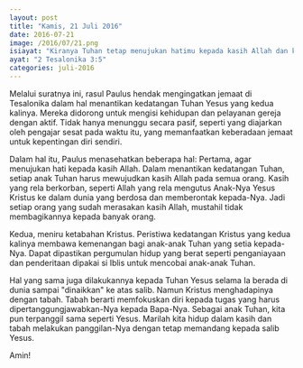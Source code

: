 ```yaml
---
layout: post
title: "Kamis, 21 Juli 2016"
date: 2016-07-21
image: /2016/07/21.png
isiayat: "Kiranya Tuhan tetap menujukan hatimu kepada kasih Allah dan kepada ketabahan Kristus."
ayat: "2 Tesalonika 3:5"
categories: juli-2016
---
```


Melalui suratnya ini, rasul Paulus hendak mengingatkan jemaat di Tesalonika dalam hal menantikan kedatangan Tuhan Yesus yang kedua kalinya. Mereka didorong untuk mengisi kehidupan dan pelayanan gereja dengan aktif. Tidak hanya menunggu secara pasif, seperti yang diajarkan oleh pengajar sesat pada waktu itu, yang memanfaatkan keberadaan jemaat untuk kepentingan diri sendiri.

Dalam hal itu, Paulus menasehatkan beberapa hal:
Pertama, agar menujukan hati kepada kasih Allah. Dalam menantikan kedatangan Tuhan, setiap anak Tuhan harus mewujudkan kasih Allah pada semua orang. Kasih yang rela berkorban, seperti Allah yang rela mengutus Anak-Nya Yesus Kristus ke dalam dunia yang berdosa dan memberontak kepada-Nya. Jadi setiap orang yang sudah merasakan kasih Allah, mustahil tidak membagikannya kepada banyak orang.

Kedua, meniru ketabahan Kristus. Peristiwa kedatangan Kristus yang kedua kalinya membawa kemenangan bagi anak-anak Tuhan yang setia kepada-Nya. Dapat dipastikan pergumulan hidup yang berat seperti penganiayaan dan penderitaan dipakai si Iblis untuk mencobai anak-anak Tuhan.

Hal yang sama juga dilakukannya kepada Tuhan Yesus selama Ia berada di dunia sampai "dinaikkan" ke atas salib. Namun Kristus menghadapinya dengan tabah. Tabah berarti memfokuskan diri kepada tugas yang harus dipertanggungjawabkan-Nya kepada Bapa-Nya. Sebagai anak Tuhan, kita pun terpanggil sama seperti Yesus. Marilah kita hidup dalam kasih dan tabah melakukan panggilan-Nya dengan tetap memandang kepada salib Yesus.

Amin!